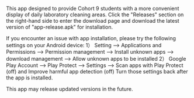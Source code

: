 This app designed to provide Cohort 9 students with a more convenient display of daily laboratory cleaning areas.
Click the "Releases" section on the right-hand side to enter the download page and download the latest version of "app-release.apk" for installation.

If you encounter an issue with app installation, please try the following settings on your Android device:
1） Setting --> Applications and Permissions --> Permission management --> Install unknown apps --> download management --> Allow unknown apps to be installed
2） Google Play Account --> Play Protect --> Settings --> Scan apps with Play Protect (off) and Improve harmful app detection (off)
Turn those settings back after the app is installed.

This app may release updated versions in the future.
